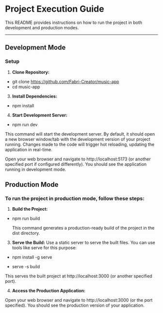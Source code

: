 # Project Execution Guide

This README provides instructions on how to run the project in both development and production modes.

---

## Development Mode

### Setup

1. **Clone Repository:**
* git clone https://github.com/Fabri-Creator/music-app
* cd music-app

3. **Install Dependencies:**
* npm install

4. **Start Development Server:**
* npm run dev  

This command will start the development server. By default, it should open a new browser window/tab with the development version of your project running. Changes made to the code will trigger hot reloading, updating the application in real-time.

Open your web browser and navigate to http://localhost:5173 (or another specified port if configured differently). You should see the application running in development mode.


## Production Mode

### To run the project in production mode, follow these steps:

1. **Build the Project:**
* npm run build

  This command generates a production-ready build of the project in the dist directory.

3. **Serve the Build:**
  Use a static server to serve the built files. You can use tools like serve for this purpose:

* npm install -g serve
  
* serve -s build

This serves the built project at http://localhost:3000 (or another specified port).

4. **Access the Production Application:**

Open your web browser and navigate to http://localhost:3000 (or the port specified). You should see the production version of your application.


